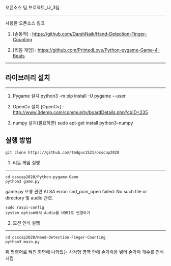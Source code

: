 오픈소스 팀 프로젝트_나_3팀
___
사용한 오픈소스 링크

1. [손동작] :  https://github.com/DarshNaik/Hand-Detection-Finger-Counting

2. [리듬 게임] : https://github.com/PrintedLove/Python-pygame-Game-4-Beats
___     


## 라이브러리 설치
___

1. Pygame 설치
    python3 -m pip install -U pygame --user

2. OpenCv 설치
    [OpenCv] : http://www.3demp.com/community/boardDetails.php?cbID=235
  
3. numpy 설치(필요하면)
    sudo apt-get install python3-numpy
    
## 실행 방법

    git clone https://github.com/tmdgus1521/osscap2020
1. 리듬 게임 실행
___
    cd osscap2020/Python-pygame-Game
    python3 game.py
   
   game.py 오류 관련
   ALSA error: snd_pcm_open failed: No such file or directory 및 audio 관련.
        
    sudo raspi-config
    system option에서 Audio를 HDMI로 변경하기
        
2. 모션 인식 실행
___
    cd osscap2020/Hand-Detection-Finger-Counting
    python3 main.py
    
   위 명령어로 켜진 화면에 나와있는 사각형 영역 안에 손가락을 넣어 손가락 개수를 인식시킴
    
   
